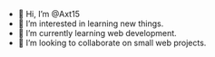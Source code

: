 - 👋 Hi, I’m @Axt15
- 👀 I’m interested in learning new things.
- 🌱 I’m currently learning web development.
- 💞️ I’m looking to collaborate on small web projects.

<!---
Axt15/Axt15 is a ✨ special ✨ repository because its `README.md` (this file) appears on your GitHub profile.
You can click the Preview link to take a look at your changes.
--->

